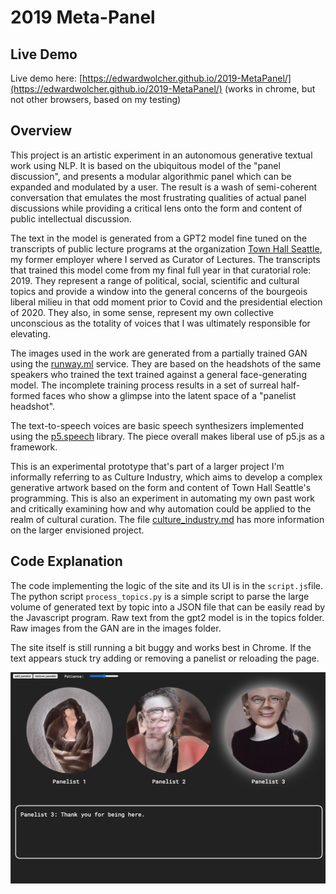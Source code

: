 # 2019 Meta-Panel

## Live Demo

Live demo here: [https://edwardwolcher.github.io/2019-MetaPanel/](https://edwardwolcher.github.io/2019-MetaPanel/) (works in chrome, but not other browsers, based on my testing)

## Overview

This project is an artistic experiment in an autonomous generative textual work using NLP. It is based on the ubiquitous model of the "panel discussion", and presents a modular algorithmic panel which can be expanded and modulated by a user. The result is a wash of semi-coherent conversation that emulates the most frustrating qualities of actual panel discussions while providing a critical lens onto the form and content of public intellectual discussion.

The text in the model is generated from a GPT2 model fine tuned on the transcripts of public lecture programs at the organization [Town Hall Seattle](townhallseattle.org), my former employer where I served as Curator of Lectures. The transcripts that trained this model come from my final full year in that curatorial role: 2019. They represent a range of political, social, scientific and cultural topics and provide a window into the general concerns of the bourgeois liberal milieu in that odd moment prior to Covid and the presidential election of 2020. They also, in some sense, represent my own collective unconscious as the totality of voices that I was ultimately responsible for elevating.

The images used in the work are generated from a partially trained GAN using the [runway.ml](http://runwayml.com) service. They are based on the headshots of the same speakers who trained the text trained against a general face-generating model. The incomplete training process results in a set of surreal half-formed faces who show a glimpse into the latent space of a "panelist headshot". 

The text-to-speech voices are basic speech synthesizers implemented using the [p5.speech](https://idmnyu.github.io/p5.js-speech/) library. The piece overall makes liberal use of p5.js as a framework.

This is an experimental prototype that's part of a larger project I'm informally referring to as Culture Industry, which aims to develop a complex generative artwork based on the form and content of Town Hall Seattle's programming. This is also an experiment in automating my own past work and critically examining how and why automation could be applied to the realm of cultural curation. The file [culture_industry.md](culture_industry.md) has more information on the larger envisioned project.

## Code Explanation 

The code implementing the logic of the site and its UI is in the `script.js`file. The python script `process_topics.py` is a simple script to parse the large volume of generated text by topic into a JSON file that can be easily read by the Javascript program. Raw text from the gpt2 model is in the topics folder. Raw images from the GAN are in the images folder.

The site itself is still running a bit buggy and works best in Chrome. If the text appears stuck try adding or removing a panelist or reloading the page. 

![screenshot.png](screenshot.png)
